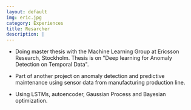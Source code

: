 ```yaml
---
layout: default
img: eric.jpg
category: Experiences
title: Resarcher
description: |
---
```


* Doing master thesis with the Machine Learning Group at Ericsson Research, Stockholm. Thesis is on "Deep learning for Anomaly Detection on Temporal Data".

* Part of another project on anomaly detection and predictive maintenance using sensor data from manufacturing production line.

* Using LSTMs, autoencoder, Gaussian Process and Bayesian optimization.
